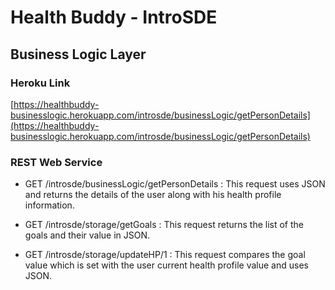# Health Buddy - IntroSDE
## Business Logic Layer

### Heroku Link
[https://healthbuddy-businesslogic.herokuapp.com/introsde/businessLogic/getPersonDetails](https://healthbuddy-businesslogic.herokuapp.com/introsde/businessLogic/getPersonDetails)

### REST Web Service

- GET /introsde/businessLogic/getPersonDetails : This request uses JSON and returns the details of the user along with his health profile information.

- GET /introsde/storage/getGoals : This request returns the list of the goals and their value in JSON.

- GET /introsde/storage/updateHP/1 : This request compares the goal value which is set with the user current health profile value and uses JSON.
